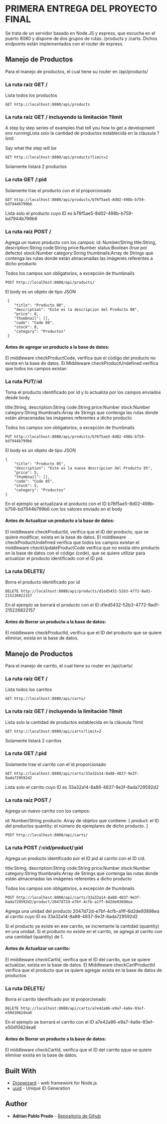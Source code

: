 # PRIMERA ENTREGA DEL PROYECTO FINAL

Se trata de un servidor basado en Node.JS y express, que escucha en el puerto 8080 y dispone de dos grupos de rutas: /products y /carts. Dichos endpoints están implementados con el router de express.

## Manejo de Productos

Para el manejo de productos, el cual tiene su router en /api/products/ 

### La ruta raíz GET / 

Lista todos los productos

```
GET http://localhost:8080/api/products
```

### La ruta raíz GET / incluyendo la limitación ?limit

A step by step series of examples that tell you how to get a development env runningLista solo la cantidad de productos establecida en la cláusula ?limit

Say what the step will be

```
GET http://localhost:8080/api/products?limit=2
```

Solamente listará 2 productos

### La ruta GET /:pid

Solamente trae el producto con el id proporcionado

```
GET http://localhost:8080/api/products/b76f5ae5-8d02-498b-b759-bd7944b799b6
```

Lista solo el producto cuyo ID es b76f5ae5-8d02-498b-b759-bd7944b799b6

### La ruta raíz POST /

Agrega un nuevo producto con los campos:
id: Number/String
title:String,
description:String
code:String
price:Number
status:Boolean (true por defecto)
stock:Number
category:String
thumbnails:Array de Strings que contenga las rutas donde están almacenadas las imágenes referentes a dicho producto

Todos los campos son obligatorios, a excepción de thumbnails

```
POST http://localhost:8080/api/products/
```

El body es un objeto de tipo JSON

```
 {
    "title": "Producto 08",
    "description": "Este es la descripcion del Producto 08",
    "price": 8,
    "thumbnail": [],
    "code": "Code 08",
    "stock": 8,
    "category": "Productos"
 }
```
#### Antes de agregar un producto a la base de datos:
El middleware checkProductCode, verifica que el código del producto no exista en la base de datos.
El MIddleware checkProductUndefined verifica que todos los campos existan 

### La ruta PUT/:id

Toma el producto identificado por id y lo actualiza por los campos enviados desde body. 

title:String,
description:String
code:String
price:Number
stock:Number
category:String
thumbnails:Array de Strings que contenga las rutas donde están almacenadas las imágenes referentes a dicho producto

Todos los campos son obligatorios, a excepción de thumbnails

```
PUT http://localhost:8080/api/products/b76f5ae5-8d02-498b-b759-bd7944b799b6
```

El body es un objeto de tipo JSON

```
{
    "title": "Producto 05",
    "description": "Este es la nueva descripcion del Producto 05",
    "price": 5,
    "thumbnail": [],
    "code": "Code 05",
    "stock": 5,
    "category": "Productos"
}
```
En el ejemplo se actualizará el producto con el ID b76f5ae5-8d02-498b-b759-bd7944b799b6 con los valores enviado en el body

#### Antes de Actualizar un producto a la base de datos:
El middleware checkProductId, verifica que el ID del producto, que se quiere modificar, exista en la base de datos.
El middleware checkProductUndefined verifica que todos los campos existan 
el middleware checkUpdateProductCode verifica que no exista otro producto en la base de datos con el código (code), que se quiere utilizar para actualizar el producto identificado con el ID pid.

### La ruta DELETE/

Borra el producto identificado por id 

```
DELETE http://localhost:8080/api/products/d1ed5432-52b3-4772-9ad1-215226822157
```

En el ejemplo se borrará el producto con el ID d1ed5432-52b3-4772-9ad1-215226822157

#### Antes de Borrar un producto a la base de datos:
El middleware checkProductId, verifica que el ID del producto que se quiere eliminar, exista en la base de datos.


## Manejo de Productos

Para el manejo de carrito, el cual tiene su router en /api/carts/ 

### La ruta raíz GET / 

Lista todos los carritos

```
GET http://localhost:8080/api/carts/
```

### La ruta raíz GET / incluyendo la limitación ?limit

Lista solo la cantidad de productos establecida en la cláusula ?limit

```
GET http://localhost:8080/api/carts?limit=2
```

Solamente listará 2 carritos

### La ruta GET /:pid

Solamente trae el carrito con el id proporcionado

```
GET http://localhost:8080/api/carts/33a32a14-8a88-4837-9e3f-8ada729592d2
```

Lista solo el carrito cuyo ID es 33a32a14-8a88-4837-9e3f-8ada729592d2

### La ruta raíz POST /

Agrega un nuevo carrito con los campos:

id: Number/String
products: Array de objetos que contiene:
    {
        product: el ID del productos 
        quantity: el número de ejemplares de dicho producto. 
    } 
        

```
POST http://localhost:8080/api/carts/
```

### La ruta POST  /:cid/product/:pid 

Agrega un producto identificado por el ID pid al carrito con el ID cid. 

title:String,
description:String
code:String
price:Number
stock:Number
category:String
thumbnails:Array de Strings que contenga las rutas donde están almacenadas las imágenes referentes a dicho producto

Todos los campos son obligatorios, a excepción de thumbnails

```
POST http://localhost:8080/api/carts/33a32a14-8a88-4837-9e3f-8ada729592d2/product/2047d72d-e7bf-4cfb-a1ff-6d2de93898ea
```

Agrega una unidad del producto 2047d72d-e7bf-4cfb-a1ff-6d2de93898ea al carrito cuyo ID es 33a32a14-8a88-4837-9e3f-8ada729592d2

Si el producto ya existe en ese carrito, se incremante la cantidad (quantity) en una unidad.
Si el producto no existe en el carrito, se agrega al carrito con una cantidad (quantity) de 1.


#### Antes de Actualizar un carrito:
El middleware checkCartId, verifica que el ID del carrito, que se quiere actualizar,  exista en la base de datos.
El MIddleware checkCartProductId verifica que el producto que se quiere agregar exista en la base de datos de productos

### La ruta DELETE/

Borra el carrito identificado por id proporcionado

```
DELETE http://localhost:8080/api/carts/a7e42a86-e9a7-4a6e-93ef-e50d1062dea6
```

En el ejemplo se borrará el carrito con el ID a7e42a86-e9a7-4a6e-93ef-e50d1062dea6

#### Antes de Borrar un producto a la base de datos:
El middleware checkCartId, verifica que el ID del carrito qque se quiere eliminar exista en la base de datos.


## Built With

* [Dropwizard](https://github.com/expressjs/express) - web framework for Node.js.
* [uuid](https://github.com/uuidjs/uuid) - Unique ID Generation

## Author

* **Adrian Pablo Prado** - [Repositorio de Gihub](https://github.com/Drixar)



